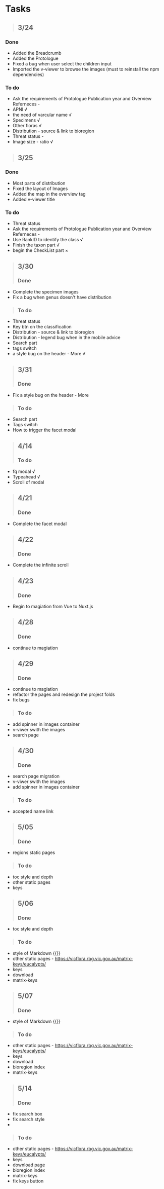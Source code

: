 # Tasks
> ## 3/24
### Done
- Added the Breadcrumb 
- Added the Protologue
- Fixed a bug when user select the children input
- Imported the v-viewer to browse the images (must to reinstall the npm dependencies)
### To do
- Ask the requirements of Protologue Publication year and Overview Referneces -
- APNI √
- the need of varcular name √
- Specimens √
- Other floras √
- Distribution - source & link to bioregion
- Threat status - 
- Image size - ratio √
  
> ## 3/25
### Done
- Most parts of distribution 
- Fixed the layout of Images 
- Added the map in the overview tag
- Added v-viewer title
### To do
- Threat status
- Ask the requirements of Protologue Publication year and Overview Referneces -
- Use RankID to identify the class √
- Finish the taxon part √
- begin the CheckList part ×


> ## 3/30
> ### Done
- Complete the specimen images
- Fix a bug when genus doesn't have distribution
> ### To do
- Threat status
- Key btn on the classification 
- Distribution - source & link to bioregion
- Distribution - legend bug when in the mobile advice
- Search part
- tags switch
- a style bug on the header - More √

> ## 3/31
> ### Done
- Fix a style bug on the header - More
> ### To do
- Search part
- Tags switch
- How to trigger the facet modal

> ## 4/14
> ### To do
- fq modal √
- Typeahead √
- Scroll of modal

> ## 4/21
> ### Done
- Complete the facet modal

> ## 4/22
> ### Done
- Complete the infinite scroll
  
> ## 4/23
> ### Done
- Begin to magiation from Vue to Nuxt.js
  
> ## 4/28
> ### Done
- continue to magiation

> ## 4/29
> ### Done
- continue to magiation
- refactor the pages and redesign the project folds
- fix bugs
> ### To do
- add spinner in images container
- v-viwer swith the images
- search page

> ## 4/30
> ### Done
- search page migration 
- v-viwer swith the images
- add spinner in images container
> ### To do
- accepted name link

> ## 5/05
> ### Done
- regions static pages
> ### To do
- toc style and depth
- other static pages
- keys
  
> ## 5/06
> ### Done
- toc style and depth
> ### To do
- style of Markdown {{}}
- other static pages - https://vicflora.rbg.vic.gov.au/matrix-keys/eucalypts/
- keys
- download
- matrix-keys


> ## 5/07
> ### Done
- style of Markdown {{}}
> ### To do
- other static pages - https://vicflora.rbg.vic.gov.au/matrix-keys/eucalypts/
- keys
- download
- bioregion index
- matrix-keys


> ## 5/14
> ### Done
- fix search box
- fix search style
- 
> ### To do
- other static pages - https://vicflora.rbg.vic.gov.au/matrix-keys/eucalypts/
- keys
- download page
- bioregion index
- matrix-keys
- fix keys button

